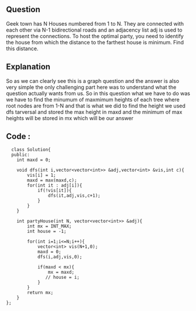 ## Question
Geek town has N Houses numbered from 1 to N. They are connected with each other via N-1 bidirectional roads and an adjacency list adj is used to represent the connections. To host the optimal party, you need to identify the house from which the distance to the farthest house is minimum. Find this distance.
## Explanation
So as we can clearly see this is a graph question and the answer is also very simple the only challenging part here was to understand what the question actually wants from us. So in this question what we have to do was we have to find the minumum of maxmimum heights of each tree where root nodes are from 1-N and that is what we did to find the height we used dfs tarversal and stored the max height in maxd and the minimum of max heights will be stored in mx which will be our answer
## Code :
```
  class Solution{
  public:
    int maxd = 0;
    
    void dfs(int i,vector<vector<int>> &adj,vector<int> &vis,int c){
        vis[i] = 1;
        maxd = max(maxd,c);
        for(int it : adj[i]){
            if(!vis[it]){
                dfs(it,adj,vis,c+1);
            }
        }
    }
    
    int partyHouse(int N, vector<vector<int>> &adj){
        int mx = INT_MAX;
        int house = -1;
        
        for(int i=1;i<=N;i++){
            vector<int> vis(N+1,0);
            maxd = 0;
            dfs(i,adj,vis,0);
            
            if(maxd < mx){
                mx = maxd;
               // house = i;
            }
        }
        return mx;
    }
};
```
